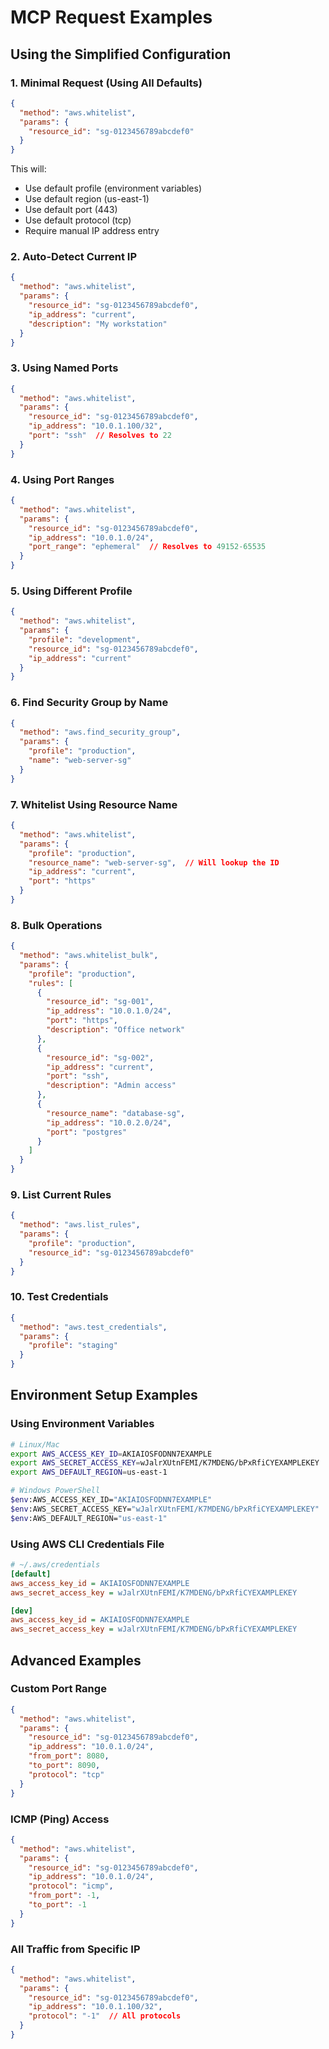 # MCP Request Examples

## Using the Simplified Configuration

### 1. Minimal Request (Using All Defaults)
```json
{
  "method": "aws.whitelist",
  "params": {
    "resource_id": "sg-0123456789abcdef0"
  }
}
```
This will:
- Use default profile (environment variables)
- Use default region (us-east-1)
- Use default port (443)
- Use default protocol (tcp)
- Require manual IP address entry

### 2. Auto-Detect Current IP
```json
{
  "method": "aws.whitelist", 
  "params": {
    "resource_id": "sg-0123456789abcdef0",
    "ip_address": "current",
    "description": "My workstation"
  }
}
```

### 3. Using Named Ports
```json
{
  "method": "aws.whitelist",
  "params": {
    "resource_id": "sg-0123456789abcdef0",
    "ip_address": "10.0.1.100/32",
    "port": "ssh"  // Resolves to 22
  }
}
```

### 4. Using Port Ranges
```json
{
  "method": "aws.whitelist",
  "params": {
    "resource_id": "sg-0123456789abcdef0", 
    "ip_address": "10.0.1.0/24",
    "port_range": "ephemeral"  // Resolves to 49152-65535
  }
}
```

### 5. Using Different Profile
```json
{
  "method": "aws.whitelist",
  "params": {
    "profile": "development",
    "resource_id": "sg-0123456789abcdef0",
    "ip_address": "current"
  }
}
```

### 6. Find Security Group by Name
```json
{
  "method": "aws.find_security_group",
  "params": {
    "profile": "production",
    "name": "web-server-sg"
  }
}
```

### 7. Whitelist Using Resource Name
```json
{
  "method": "aws.whitelist",
  "params": {
    "profile": "production",
    "resource_name": "web-server-sg",  // Will lookup the ID
    "ip_address": "current",
    "port": "https"
  }
}
```

### 8. Bulk Operations
```json
{
  "method": "aws.whitelist_bulk",
  "params": {
    "profile": "production",
    "rules": [
      {
        "resource_id": "sg-001",
        "ip_address": "10.0.1.0/24", 
        "port": "https",
        "description": "Office network"
      },
      {
        "resource_id": "sg-002",
        "ip_address": "current",
        "port": "ssh",
        "description": "Admin access"
      },
      {
        "resource_name": "database-sg",
        "ip_address": "10.0.2.0/24",
        "port": "postgres"
      }
    ]
  }
}
```

### 9. List Current Rules
```json
{
  "method": "aws.list_rules",
  "params": {
    "profile": "production",
    "resource_id": "sg-0123456789abcdef0"
  }
}
```

### 10. Test Credentials
```json
{
  "method": "aws.test_credentials",
  "params": {
    "profile": "staging"
  }
}
```

## Environment Setup Examples

### Using Environment Variables
```bash
# Linux/Mac
export AWS_ACCESS_KEY_ID=AKIAIOSFODNN7EXAMPLE
export AWS_SECRET_ACCESS_KEY=wJalrXUtnFEMI/K7MDENG/bPxRfiCYEXAMPLEKEY
export AWS_DEFAULT_REGION=us-east-1

# Windows PowerShell
$env:AWS_ACCESS_KEY_ID="AKIAIOSFODNN7EXAMPLE"
$env:AWS_SECRET_ACCESS_KEY="wJalrXUtnFEMI/K7MDENG/bPxRfiCYEXAMPLEKEY"  
$env:AWS_DEFAULT_REGION="us-east-1"
```

### Using AWS CLI Credentials File
```ini
# ~/.aws/credentials
[default]
aws_access_key_id = AKIAIOSFODNN7EXAMPLE
aws_secret_access_key = wJalrXUtnFEMI/K7MDENG/bPxRfiCYEXAMPLEKEY

[dev]
aws_access_key_id = AKIAIOSFODNN7EXAMPLE
aws_secret_access_key = wJalrXUtnFEMI/K7MDENG/bPxRfiCYEXAMPLEKEY
```

## Advanced Examples

### Custom Port Range
```json
{
  "method": "aws.whitelist",
  "params": {
    "resource_id": "sg-0123456789abcdef0",
    "ip_address": "10.0.1.0/24",
    "from_port": 8080,
    "to_port": 8090,
    "protocol": "tcp"
  }
}
```

### ICMP (Ping) Access
```json
{
  "method": "aws.whitelist",
  "params": {
    "resource_id": "sg-0123456789abcdef0",
    "ip_address": "10.0.1.0/24",
    "protocol": "icmp",
    "from_port": -1,
    "to_port": -1
  }
}
```

### All Traffic from Specific IP
```json
{
  "method": "aws.whitelist",
  "params": {
    "resource_id": "sg-0123456789abcdef0",
    "ip_address": "10.0.1.100/32",
    "protocol": "-1"  // All protocols
  }
}
```